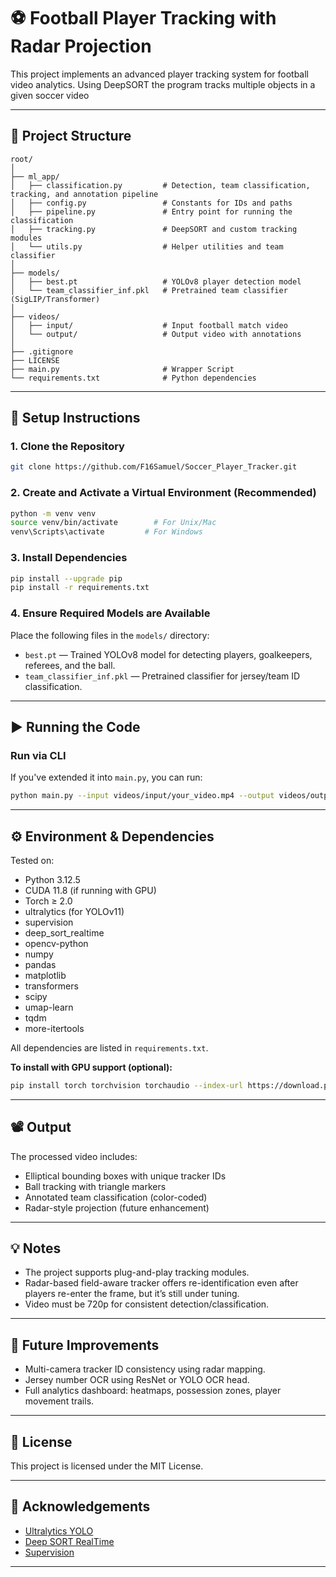 
# ⚽ Football Player Tracking with Radar Projection

This project implements an advanced player tracking system for football video analytics. Using DeepSORT the program tracks multiple objects in a given soccer video

---

## 📁 Project Structure

```
root/
│
├── ml_app/
│   ├── classification.py         # Detection, team classification, tracking, and annotation pipeline
│   ├── config.py                 # Constants for IDs and paths
│   ├── pipeline.py               # Entry point for running the classification
│   ├── tracking.py               # DeepSORT and custom tracking modules
│   └── utils.py                  # Helper utilities and team classifier
│
├── models/
│   ├── best.pt                   # YOLOv8 player detection model
│   └── team_classifier_inf.pkl   # Pretrained team classifier (SigLIP/Transformer)
│
├── videos/
│   ├── input/                    # Input football match video
│   └── output/                   # Output video with annotations
│
├── .gitignore
├── LICENSE
├── main.py                       # Wrapper Script
└── requirements.txt              # Python dependencies
```

---

## 🔧 Setup Instructions

### 1. Clone the Repository

```bash
git clone https://github.com/F16Samuel/Soccer_Player_Tracker.git
```

### 2. Create and Activate a Virtual Environment (Recommended)

```bash
python -m venv venv
source venv/bin/activate        # For Unix/Mac
venv\Scripts\activate         # For Windows
```

### 3. Install Dependencies

```bash
pip install --upgrade pip
pip install -r requirements.txt
```

### 4. Ensure Required Models are Available

Place the following files in the `models/` directory:
- `best.pt` — Trained YOLOv8 model for detecting players, goalkeepers, referees, and the ball.
- `team_classifier_inf.pkl` — Pretrained classifier for jersey/team ID classification.

---

## ▶️ Running the Code

### Run via CLI

If you've extended it into `main.py`, you can run:

```bash
python main.py --input videos/input/your_video.mp4 --output videos/output/your_video_out.mp4
```

---

## ⚙️ Environment & Dependencies

Tested on:
- Python 3.12.5
- CUDA 11.8 (if running with GPU)
- Torch ≥ 2.0
- ultralytics (for YOLOv11)
- supervision
- deep_sort_realtime
- opencv-python
- numpy
- pandas
- matplotlib
- transformers
- scipy
- umap-learn
- tqdm
- more-itertools

All dependencies are listed in `requirements.txt`.

**To install with GPU support (optional):**
```bash
pip install torch torchvision torchaudio --index-url https://download.pytorch.org/whl/cu118
```

---

## 📽️ Output

The processed video includes:
- Elliptical bounding boxes with unique tracker IDs
- Ball tracking with triangle markers
- Annotated team classification (color-coded)
- Radar-style projection (future enhancement)

---

## 💡 Notes

- The project supports plug-and-play tracking modules.
- Radar-based field-aware tracker offers re-identification even after players re-enter the frame, but it’s still under tuning.
- Video must be 720p for consistent detection/classification.

---

## 📌 Future Improvements

- Multi-camera tracker ID consistency using radar mapping.
- Jersey number OCR using ResNet or YOLO OCR head.
- Full analytics dashboard: heatmaps, possession zones, player movement trails.

---

## 📜 License

This project is licensed under the MIT License.

---

## 🙌 Acknowledgements

- [Ultralytics YOLO](https://github.com/ultralytics/ultralytics)
- [Deep SORT RealTime](https://github.com/levan92/deep_sort_realtime)
- [Supervision](https://github.com/roboflow/supervision)

---
